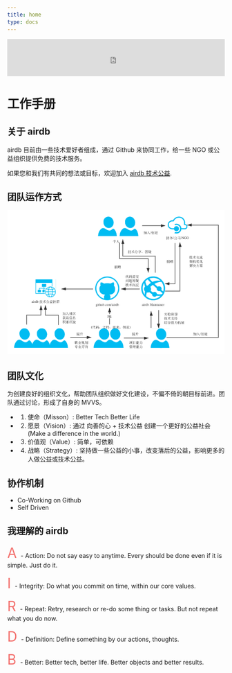 ```yaml
---
title: home
type: docs
---
```


<iframe frameborder="no" border="0" marginwidth="0" marginheight="0" width=100% height=86 src="https://music.163.com/outchain/player?type=2&id=1697590&auto=1&height=66"></iframe>


# 工作手册

## 关于 airdb

airdb 目前由一些技术爱好者组成，通过 Github 来协同工作，给一些 NGO 或公益组织提供免费的技术服务。

如果您和我们有共同的想法或目标，欢迎加入 [airdb 技术公益](https://github.com/airdb).


## 团队运作方式

![airdb](airdb.png)


## 团队文化

为创建良好的组织文化，帮助团队组织做好文化建设，不偏不倚的朝目标前进。团队通过讨论，形成了自身的 MVVS。

* 1. 使命（Misson）: Better Tech Better Life
* 2. 愿景（Vision）:  通过 向善的心 + 技术公益 创建一个更好的公益社会 (Make a difference in the world.)
* 3. 价值观（Value）: 简单，可依赖
* 4. 战略（Strategy）: 坚持做一些公益的小事，改变落后的公益，影响更多的人做公益或技术公益。

## 协作机制

- Co-Working on Github
- Self Driven


## 我理解的 airdb
<font size=6 color=#F3716E> A </font> - Action: Do not say easy to anytime.  Every should be done even if it is simple. Just do it.

<font size=6 color=#F3716E> I </font> - Integrity: Do what you commit on time, within our core values.

<font size=6 color=#F3716E> R </font> - Repeat: Retry, research or re-do some thing or tasks.  But not repeat what you do now.


<font size=6 color=#F3716E> D </font> - Definition: Define something by our actions, thoughts.

<font size=6 color=#F3716E> B </font> - Better: Better tech, better life. Better objects and better results.

